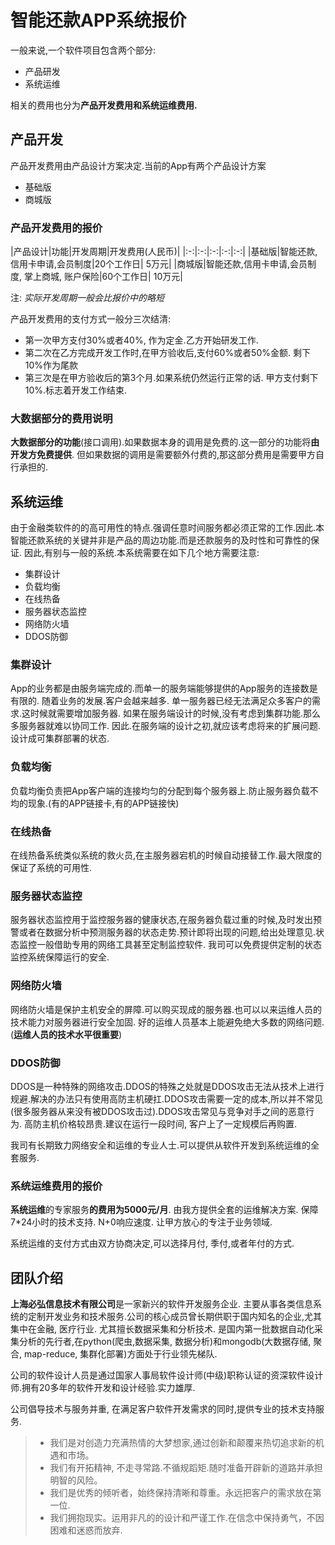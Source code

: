 # 智能还款APP系统报价

一般来说,一个软件项目包含两个部分:

* 产品研发
* 系统运维

相关的费用也分为**产品开发费用和系统运维费用.**

## 产品开发

产品开发费用由产品设计方案决定.当前的App有两个产品设计方案

* 基础版
* 商城版

### 产品开发费用的报价

|产品设计|功能|开发周期|开发费用(人民币)|
|:-:|:-:|:-:|:-:|:-:|
|基础版|智能还款,信用卡申请,会员制度|20个工作日| 5万元|
|商城版|智能还款,信用卡申请,会员制度, 掌上商城, 账户保险|60个工作日| 10万元|

注: *实际开发周期一般会比报价中的略短*

产品开发费用的支付方式一般分三次结清:

* 第一次甲方支付30%或者40%, 作为定金.乙方开始研发工作.
* 第二次在乙方完成开发工作时,在甲方验收后,支付60%或者50%金额. 剩下10%作为尾款
* 第三次是在甲方验收后的第3个月.如果系统仍然运行正常的话. 甲方支付剩下10%.标志着开发工作结束.

### 大数据部分的费用说明

**大数据部分的功能**(接口调用).如果数据本身的调用是免费的.这一部分的功能将**由开发方免费提供**. 但如果数据的调用是需要额外付费的,那这部分费用是需要甲方自行承担的.

## 系统运维

由于金融类软件的的高可用性的特点.强调任意时间服务都必须正常的工作.因此.本智能还款系统的关键并非是产品的周边功能.而是还款服务的及时性和可靠性的保证. 因此,有别与一般的系统.本系统需要在如下几个地方需要注意:

* 集群设计
* 负载均衡
* 在线热备
* 服务器状态监控
* 网络防火墙
* DDOS防御

### 集群设计

App的业务都是由服务端完成的.而单一的服务端能够提供的App服务的连接数是有限的. 随着业务的发展.客户会越来越多. 单一服务器已经无法满足众多客户的需求.这时候就需要增加服务器. 如果在服务端设计的时候,没有考虑到集群功能.那么多服务器就难以协同工作. 因此.在服务端的设计之初,就应该考虑将来的扩展问题.设计成可集群部署的状态.

### 负载均衡

负载均衡负责把App客户端的连接均匀的分配到每个服务器上.防止服务器负载不均的现象.(有的APP链接卡,有的APP链接快)

### 在线热备

在线热备系统类似系统的救火员,在主服务器宕机的时候自动接替工作.最大限度的保证了系统的可用性.

### 服务器状态监控

服务器状态监控用于监控服务器的健康状态,在服务器负载过重的时候,及时发出预警或者在数据分析中预测服务器的状态走势.预计即将出现的问题,给出处理意见.状态监控一般借助专用的网络工具甚至定制监控软件. 我司可以免费提供定制的状态监控系统保障运行的安全.

### 网络防火墙

网络防火墙是保护主机安全的屏障.可以购买现成的服务器.也可以以来运维人员的技术能力对服务器进行安全加固. 好的运维人员基本上能避免绝大多数的网络问题.(**运维人员的技术水平很重要**)

### DDOS防御

DDOS是一种特殊的网络攻击.DDOS的特殊之处就是DDOS攻击无法从技术上进行规避.解决的办法只有使用高防主机硬扛.DDOS攻击需要一定的成本,所以并不常见(很多服务器从来没有被DDOS攻击过).DDOS攻击常见与竞争对手之间的恶意行为.  高防主机价格较昂贵.建议在运行一段时间, 客户上了一定规模后再购置.

我司有长期致力网络安全和运维的专业人士.可以提供从软件开发到系统运维的全套服务.

### 系统运维费用的报价

**系统运维**的专家服务**的费用为5000元/月**. 由我方提供全套的运维解决方案. 保障7*24小时的技术支持. N+0响应速度. 让甲方放心的专注于业务领域.

系统运维的支付方式由双方协商决定,可以选择月付, 季付,或者年付的方式.

## 团队介绍

**上海必弘信息技术有限公司**是一家新兴的软件开发服务企业. 主要从事各类信息系统的定制开发业务和技术服务.公司的核心成员曾长期供职于国内知名的企业,尤其集中在金融, 医疗行业. 尤其擅长数据采集和分析技术. 是国内第一批数据自动化采集分析的先行者,在python(爬虫,数据采集, 数据分析)和mongodb(大数据存储, 聚合, map-reduce, 集群化部署)方面处于行业领先梯队.

公司的软件设计人员是通过国家人事局软件设计师(中级)职称认证的资深软件设计师.拥有20多年的软件开发和设计经验.实力雄厚.

公司倡导技术与服务并重, 在满足客户软件开发需求的同时,提供专业的技术支持服务.

> * 我们是对创造力充满热情的大梦想家,通过创新和颠覆来热切追求新的机遇和市场。
> * 我们有开拓精神, 不走寻常路.不循规蹈矩.随时准备开辟新的道路并承担明智的风险。
> * 我们是优秀的倾听者，始终保持清晰和尊重。永远把客户的需求放在第一位.
> * 我们拥抱现实。运用非凡的的设计和严谨工作.在信念中保持勇气，不因困难和迷惑而放弃.
